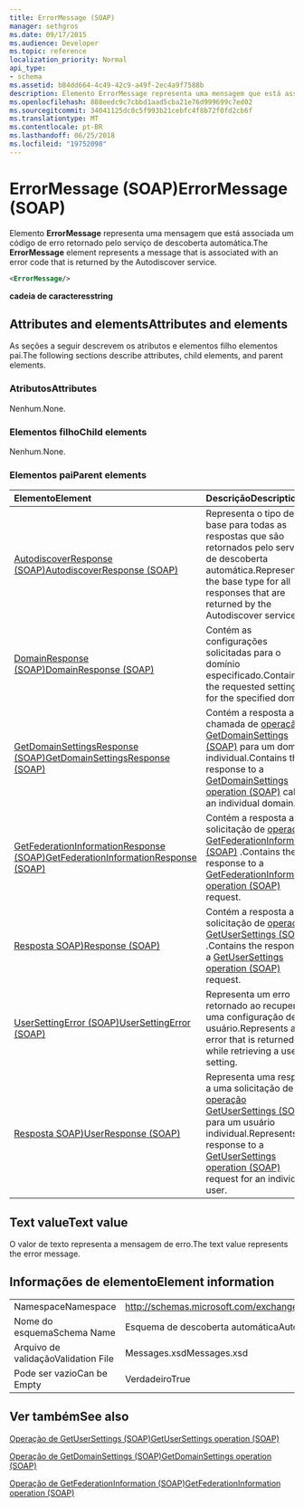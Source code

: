 ```yaml
---
title: ErrorMessage (SOAP)
manager: sethgros
ms.date: 09/17/2015
ms.audience: Developer
ms.topic: reference
localization_priority: Normal
api_type:
- schema
ms.assetid: b84dd664-4c49-42c9-a49f-2ec4a9f7588b
description: Elemento ErrorMessage representa uma mensagem que está associada um código de erro retornado pelo serviço de descoberta automática.
ms.openlocfilehash: 888eedc9c7cbbd1aad5cba21e76d999699c7ed02
ms.sourcegitcommit: 34041125dc8c5f993b21cebfc4f8b72f0fd2cb6f
ms.translationtype: MT
ms.contentlocale: pt-BR
ms.lasthandoff: 06/25/2018
ms.locfileid: "19752098"
---
```

# <a name="errormessage-soap"></a><span data-ttu-id="ec2fa-103">ErrorMessage (SOAP)</span><span class="sxs-lookup"><span data-stu-id="ec2fa-103">ErrorMessage (SOAP)</span></span>

<span data-ttu-id="ec2fa-104">Elemento **ErrorMessage** representa uma mensagem que está associada um código de erro retornado pelo serviço de descoberta automática.</span><span class="sxs-lookup"><span data-stu-id="ec2fa-104">The **ErrorMessage** element represents a message that is associated with an error code that is returned by the Autodiscover service.</span></span> 
  
```XML
<ErrorMessage/>
```

 <span data-ttu-id="ec2fa-105">**cadeia de caracteres**</span><span class="sxs-lookup"><span data-stu-id="ec2fa-105">**string**</span></span>
## <a name="attributes-and-elements"></a><span data-ttu-id="ec2fa-106">Attributes and elements</span><span class="sxs-lookup"><span data-stu-id="ec2fa-106">Attributes and elements</span></span>

<span data-ttu-id="ec2fa-107">As seções a seguir descrevem os atributos e elementos filho elementos pai.</span><span class="sxs-lookup"><span data-stu-id="ec2fa-107">The following sections describe attributes, child elements, and parent elements.</span></span>
  
### <a name="attributes"></a><span data-ttu-id="ec2fa-108">Atributos</span><span class="sxs-lookup"><span data-stu-id="ec2fa-108">Attributes</span></span>

<span data-ttu-id="ec2fa-109">Nenhum.</span><span class="sxs-lookup"><span data-stu-id="ec2fa-109">None.</span></span>
  
### <a name="child-elements"></a><span data-ttu-id="ec2fa-110">Elementos filho</span><span class="sxs-lookup"><span data-stu-id="ec2fa-110">Child elements</span></span>

<span data-ttu-id="ec2fa-111">Nenhum.</span><span class="sxs-lookup"><span data-stu-id="ec2fa-111">None.</span></span>
  
### <a name="parent-elements"></a><span data-ttu-id="ec2fa-112">Elementos pai</span><span class="sxs-lookup"><span data-stu-id="ec2fa-112">Parent elements</span></span>

|<span data-ttu-id="ec2fa-113">**Elemento**</span><span class="sxs-lookup"><span data-stu-id="ec2fa-113">**Element**</span></span>|<span data-ttu-id="ec2fa-114">**Descrição**</span><span class="sxs-lookup"><span data-stu-id="ec2fa-114">**Description**</span></span>|
|:-----|:-----|
|[<span data-ttu-id="ec2fa-115">AutodiscoverResponse (SOAP)</span><span class="sxs-lookup"><span data-stu-id="ec2fa-115">AutodiscoverResponse (SOAP)</span></span>](autodiscoverresponse-soap.md) <br/> |<span data-ttu-id="ec2fa-116">Representa o tipo de base para todas as respostas que são retornados pelo serviço de descoberta automática.</span><span class="sxs-lookup"><span data-stu-id="ec2fa-116">Represents the base type for all responses that are returned by the Autodiscover service.</span></span>  <br/> |
|[<span data-ttu-id="ec2fa-117">DomainResponse (SOAP)</span><span class="sxs-lookup"><span data-stu-id="ec2fa-117">DomainResponse (SOAP)</span></span>](domainresponse-soap.md) <br/> |<span data-ttu-id="ec2fa-118">Contém as configurações solicitadas para o domínio especificado.</span><span class="sxs-lookup"><span data-stu-id="ec2fa-118">Contains the requested settings for the specified domain.</span></span>  <br/> |
|[<span data-ttu-id="ec2fa-119">GetDomainSettingsResponse (SOAP)</span><span class="sxs-lookup"><span data-stu-id="ec2fa-119">GetDomainSettingsResponse (SOAP)</span></span>](getdomainsettingsresponse-soap.md) <br/> |<span data-ttu-id="ec2fa-120">Contém a resposta a uma chamada de [operação GetDomainSettings (SOAP)](getdomainsettings-operation-soap.md) para um domínio individual.</span><span class="sxs-lookup"><span data-stu-id="ec2fa-120">Contains the response to a [GetDomainSettings operation (SOAP)](getdomainsettings-operation-soap.md) call for an individual domain.</span></span>  <br/> |
|[<span data-ttu-id="ec2fa-121">GetFederationInformationResponse (SOAP)</span><span class="sxs-lookup"><span data-stu-id="ec2fa-121">GetFederationInformationResponse (SOAP)</span></span>](getfederationinformationresponse-soap.md) <br/> |<span data-ttu-id="ec2fa-122">Contém a resposta a uma solicitação de [operação GetFederationInformation (SOAP)](getfederationinformation-operation-soap.md) .</span><span class="sxs-lookup"><span data-stu-id="ec2fa-122">Contains the response to a [GetFederationInformation operation (SOAP)](getfederationinformation-operation-soap.md) request.</span></span>  <br/> |
|[<span data-ttu-id="ec2fa-123">Resposta SOAP)</span><span class="sxs-lookup"><span data-stu-id="ec2fa-123">Response (SOAP)</span></span>](response-soap.md) <br/> |<span data-ttu-id="ec2fa-124">Contém a resposta a uma solicitação de [operação GetUserSettings (SOAP)](getusersettings-operation-soap.md) .</span><span class="sxs-lookup"><span data-stu-id="ec2fa-124">Contains the response to a [GetUserSettings operation (SOAP)](getusersettings-operation-soap.md) request.</span></span>  <br/> |
|[<span data-ttu-id="ec2fa-125">UserSettingError (SOAP)</span><span class="sxs-lookup"><span data-stu-id="ec2fa-125">UserSettingError (SOAP)</span></span>](usersettingerror-soap.md) <br/> |<span data-ttu-id="ec2fa-126">Representa um erro retornado ao recuperar uma configuração de usuário.</span><span class="sxs-lookup"><span data-stu-id="ec2fa-126">Represents an error that is returned while retrieving a user setting.</span></span>  <br/> |
|[<span data-ttu-id="ec2fa-127">Resposta SOAP)</span><span class="sxs-lookup"><span data-stu-id="ec2fa-127">UserResponse (SOAP)</span></span>](userresponse-soap.md) <br/> |<span data-ttu-id="ec2fa-128">Representa uma resposta a uma solicitação de [operação GetUserSettings (SOAP)](getusersettings-operation-soap.md) para um usuário individual.</span><span class="sxs-lookup"><span data-stu-id="ec2fa-128">Represents a response to a [GetUserSettings operation (SOAP)](getusersettings-operation-soap.md) request for an individual user.</span></span>  <br/> |
   
## <a name="text-value"></a><span data-ttu-id="ec2fa-129">Text value</span><span class="sxs-lookup"><span data-stu-id="ec2fa-129">Text value</span></span>

<span data-ttu-id="ec2fa-130">O valor de texto representa a mensagem de erro.</span><span class="sxs-lookup"><span data-stu-id="ec2fa-130">The text value represents the error message.</span></span>
  
## <a name="element-information"></a><span data-ttu-id="ec2fa-131">Informações de elemento</span><span class="sxs-lookup"><span data-stu-id="ec2fa-131">Element information</span></span>

|||
|:-----|:-----|
|<span data-ttu-id="ec2fa-132">Namespace</span><span class="sxs-lookup"><span data-stu-id="ec2fa-132">Namespace</span></span>  <br/> |http://schemas.microsoft.com/exchange/2010/Autodiscover  <br/> |
|<span data-ttu-id="ec2fa-133">Nome do esquema</span><span class="sxs-lookup"><span data-stu-id="ec2fa-133">Schema Name</span></span>  <br/> |<span data-ttu-id="ec2fa-134">Esquema de descoberta automática</span><span class="sxs-lookup"><span data-stu-id="ec2fa-134">Autodiscover schema</span></span>  <br/> |
|<span data-ttu-id="ec2fa-135">Arquivo de validação</span><span class="sxs-lookup"><span data-stu-id="ec2fa-135">Validation File</span></span>  <br/> |<span data-ttu-id="ec2fa-136">Messages.xsd</span><span class="sxs-lookup"><span data-stu-id="ec2fa-136">Messages.xsd</span></span>  <br/> |
|<span data-ttu-id="ec2fa-137">Pode ser vazio</span><span class="sxs-lookup"><span data-stu-id="ec2fa-137">Can be Empty</span></span>  <br/> |<span data-ttu-id="ec2fa-138">Verdadeiro</span><span class="sxs-lookup"><span data-stu-id="ec2fa-138">True</span></span>  <br/> |
   
## <a name="see-also"></a><span data-ttu-id="ec2fa-139">Ver também</span><span class="sxs-lookup"><span data-stu-id="ec2fa-139">See also</span></span>



[<span data-ttu-id="ec2fa-140">Operação de GetUserSettings (SOAP)</span><span class="sxs-lookup"><span data-stu-id="ec2fa-140">GetUserSettings operation (SOAP)</span></span>](getusersettings-operation-soap.md)
  
[<span data-ttu-id="ec2fa-141">Operação de GetDomainSettings (SOAP)</span><span class="sxs-lookup"><span data-stu-id="ec2fa-141">GetDomainSettings operation (SOAP)</span></span>](getdomainsettings-operation-soap.md)
  
[<span data-ttu-id="ec2fa-142">Operação de GetFederationInformation (SOAP)</span><span class="sxs-lookup"><span data-stu-id="ec2fa-142">GetFederationInformation operation (SOAP)</span></span>](getfederationinformation-operation-soap.md)

